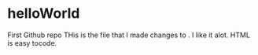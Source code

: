 # helloWorld
First Github repo
THis is the file that I made changes to .
I like it alot.
<r>
HTML is easy tocode.
